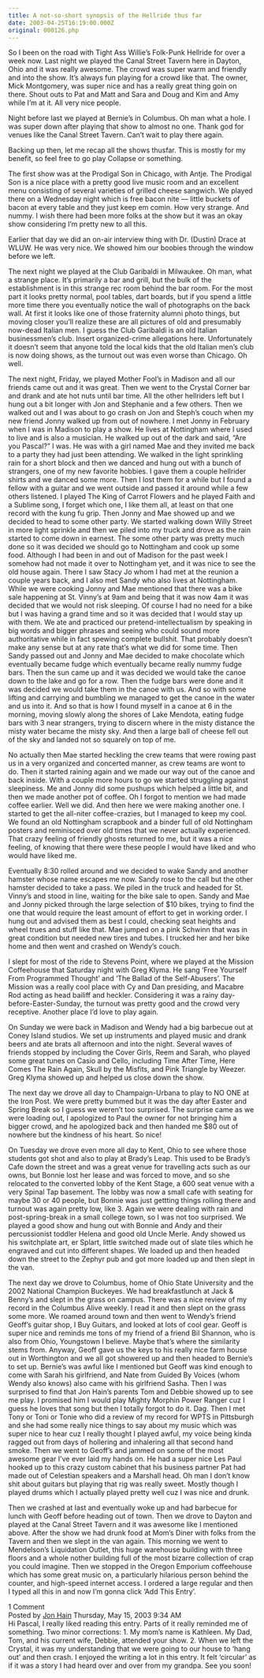 ```yaml
---
title: A not-so-short synopsis of the Hellride thus far
date: 2003-04-25T16:19:00.000Z
original: 000126.php
---
```


So I been on the road with Tight Ass Willie’s Folk-Punk Hellride for over a week now. Last night we played the Canal Street Tavern here in Dayton, Ohio and it was really awesome. The crowd was super warm and friendly and into the show. It’s always fun playing for a crowd like that. The owner, Mick Montgomery, was super nice and has a really great thing goin on there. Shout outs to Pat and Matt and Sara and Doug and Kim and Amy while I’m at it. All very nice people.

Night before last we played at Bernie’s in Columbus. Oh man what a hole. I was super down after playing that show to almost no one. Thank god for venues like the Canal Street Tavern. Can’t wait to play there again.

Backing up then, let me recap all the shows thusfar. This is mostly for my benefit, so feel free to go play Collapse or something.

The first show was at the Prodigal Son in Chicago, with Antje. The Prodigal Son is a nice place with a pretty good live music room and an excellent menu consisting of several varieties of grilled cheese sangwich. We played there on a Wednesday night which is free bacon nite — little buckets of bacon at every table and they just keep em comin. How very strange. And nummy. I wish there had been more folks at the show but it was an okay show considering I’m pretty new to all this.

Earlier that day we did an on-air interview thing with Dr. (Dustin) Drace at WLUW. He was very nice. We showed him our boobies through the window before we left.

The next night we played at the Club Garibaldi in Milwaukee. Oh man, what a strange place. It’s primarily a bar and grill, but the bulk of the establishment is in this strange rec room behind the bar room. For the most part it looks pretty normal, pool tables, dart boards, but if you spend a little more time there you eventually notice the wall of photographs on the back wall. At first it looks like one of those fraternity alumni photo things, but moving closer you’ll realize these are all pictures of old and presumably now-dead Italian men. I guess the Club Garibaldi is an old Italian businessmen’s club. Insert organized-crime allegations here. Unfortunately it doesn’t seem that anyone told the local kids that the old Italian men’s club is now doing shows, as the turnout out was even worse than Chicago. Oh well.

The next night, Friday, we played Mother Fool’s in Madison and all our friends came out and it was great. Then we went to the Crystal Corner bar and drank and ate hot nuts until bar time. All the other hellriders left but I hung out a bit longer with Jon and Stephanie and a few others. Then we walked out and I was about to go crash on Jon and Steph’s couch when my new friend Jonny walked up from out of nowhere. I met Jonny in February when I was in Madison to play a show. He lives at Nottingham where I used to live and is also a musician. He walked up out of the dark and said, “Are you Pascal?” I was. He was with a girl named Mae and they invited me back to a party they had just been attending. We walked in the light sprinkling rain for a short block and then we danced and hung out with a bunch of strangers, one of my new favorite hobbies. I gave them a couple hellrider shirts and we danced some more. Then I lost them for a while but I found a fellow with a guitar and we went outside and passed it around while a few others listened. I played The King of Carrot Flowers and he played Faith and a Sublime song, I forget which one, I like them all, at least on that one record with the kung fu grip. Then Jonny and Mae showed up and we decided to head to some other party. We started walking down Willy Street in more light sprinkle and then we piled into my truck and drove as the rain started to come down in earnest. The some other party was pretty much done so it was decided we should go to Nottingham and cook up some food. Although I had been in and out of Madison for the past week I somehow had not made it over to Nottingham yet, and it was nice to see the old house again. There I saw Stacy Jo whom I had met at the reunion a couple years back, and I also met Sandy who also lives at Nottingham. While we were cooking Jonny and Mae mentioned that there was a bike sale happening at St. Vinny’s at 9am and being that it was now 4am it was decided that we would not risk sleeping. Of course I had no need for a bike but I was having a grand time and so it was decided that I would stay up with them. We ate and practiced our pretend-intellectualism by speaking in big words and bigger phrases and seeing who could sound more authoritative while in fact spewing complete bullshit. That probably doesn’t make any sense but at any rate that’s what we did for some time. Then Sandy passed out and Jonny and Mae decided to make chocolate which eventually became fudge which eventually became really nummy fudge bars. Then the sun came up and it was decided we would take the canoe down to the lake and go for a row. Then the fudge bars were done and it was decided we would take them in the canoe with us. And so with some lifting and carrying and bumbling we managed to get the canoe in the water and us into it. And so that is how I found myself in a canoe at 6 in the morning, moving slowly along the shores of Lake Mendota, eating fudge bars with 3 near strangers, trying to discern where in the misty distance the misty water became the misty sky. And then a large ball of cheese fell out of the sky and landed not so squarely on top of me.

No actually then Mae started heckling the crew teams that were rowing past us in a very organized and concerted manner, as crew teams are wont to do. Then it started raining again and we made our way out of the canoe and back inside. With a couple more hours to go we started struggling against sleepiness. Me and Jonny did some pushups which helped a little bit, and then we made another pot of coffee. Oh I forgot to mention we had made coffee earlier. Well we did. And then here we were making another one. I started to get the all-niter coffee-crazies, but I managed to keep my cool. We found an old Nottingham scrapbook and a binder full of old Nottingham posters and reminisced over old times that we never actually experienced. That crazy feeling of friendly ghosts returned to me, but it was a nice feeling, of knowing that there were these people I would have liked and who would have liked me.

Eventually 8:30 rolled around and we decided to wake Sandy and another hamster whose name escapes me now. Sandy rose to the call but the other hamster decided to take a pass. We piled in the truck and headed for St. Vinny’s and stood in line, waiting for the bike sale to open. Sandy and Mae and Jonny picked through the large selection of $10 bikes, trying to find the one that would require the least amount of effort to get in working order. I hung out and advised them as best I could, checking seat heights and wheel trues and stuff like that. Mae jumped on a pink Schwinn that was in great condition but needed new tires and tubes. I trucked her and her bike home and then went and crashed on Wendy’s couch.

I slept for most of the ride to Stevens Point, where we played at the Mission Coffeehouse that Saturday night with Greg Klyma. He sang ‘Free Yourself From Programmed Thought’ and ‘The Ballad of the Self-Abusers’. The Mission was a really cool place with Cy and Dan presiding, and Macabre Rod acting as head bailiff and heckler. Considering it was a rainy day-before-Easter-Sunday, the turnout was pretty good and the crowd very receptive. Another place I’d love to play again.

On Sunday we were back in Madison and Wendy had a big barbecue out at Coney Island studios. We set up instruments and played music and drank beers and ate brats all afternoon and into the night. Several waves of friends stopped by including the Cover Girls, Reem and Sarah, who played some great tunes on Casio and Cello, including Time After Time, Here Comes The Rain Again, Skull by the Misfits, and Pink Triangle by Weezer. Greg Klyma showed up and helped us close down the show.

The next day we drove all day to Champaign-Urbana to play to NO ONE at the Iron Post. We were pretty bummed but it was the day after Easter and Spring Break so I guess we weren’t too surprised. The surprise came as we were loading out, I apologized to Paul the owner for not bringing him a bigger crowd, and he apologized back and then handed me $80 out of nowhere but the kindness of his heart. So nice!

On Tuesday we drove even more all day to Kent, Ohio to see where those students got shot and also to play at Brady’s Leap. This used to be Brady’s Cafe down the street and was a great venue for travelling acts such as our owns, but Bonnie lost her lease and was forced to move, and so she relocated to the converted lobby of the Kent Stage, a 600 seat venue with a very Spinal Tap basement. The lobby was now a small cafe with seating for maybe 30 or 40 people, but Bonnie was just gettting things rolling there and turnout was again pretty low, like 3. Again we were dealing with rain and post-spring-break in a small college town, so I was not too surprised. We played a good show and hung out with Bonnie and Andy and their percussionist toddler Helena and good old Uncle Merle. Andy showed us his switchplate art, er Splart, little switched made out of slate tiles which he engraved and cut into different shapes. We loaded up and then headed down the street to the Zephyr pub and got more loaded up and then slept in the van.

The next day we drove to Columbus, home of Ohio State University and the 2002 National Champion Buckeyes. We had breakfastlunch at Jack & Benny’s and slept in the grass on campus. There was a nice review of my record in the Columbus Alive weekly. I read it and then slept on the grass some more. We roamed around town and then went to Wendy’s friend Geoff’s guitar shop, I Buy Guitars, and looked at lots of cool gear. Geoff is super nice and reminds me tons of my friend of a friend Bil Shannon, who is also from Ohio, Youngstown I believe. Maybe that’s where the similarity stems from. Anyway, Geoff gave us the keys to his really nice farm house out in Worthington and we all got showered up and then headed to Bernie’s to set up. Bernie’s was awful like I mentioned but Geoff was kind enough to come with Sarah his girlfriend, and Nate from Guided By Voices (whom Wendy also knows) also came with his girlfriend Sasha. Then I was surprised to find that Jon Hain’s parents Tom and Debbie showed up to see me play. I promised him I would play Mighty Morphin Power Ranger cuz I guess he loves that song but then I totally forgot to do it. Dag. Then I met Tony or Toni or Tonie who did a review of my record for WPTS in Pittsburgh and she had some really nice things to say about my music which was super nice to hear cuz I really thought I played awful, my voice being kinda ragged out from days of hollering and inhalering all that second hand smoke. Then we went to Geoff’s and jammed on some of the most awesome gear I’ve ever laid my hands on. He had a super nice Les Paul hooked up to this crazy custom cabinet that his business partner Pat had made out of Celestian speakers and a Marshall head. Oh man I don’t know shit about guitars but playing that rig was really sweet. Mostly though I played drums which I actually played pretty well cuz I was nice and drunk.

Then we crashed at last and eventually woke up and had barbecue for lunch with Geoff before heading out of town. Then we drove to Dayton and played at the Canal Street Tavern and it was awesome like I mentioned above. After the show we had drunk food at Mom’s Diner with folks from the Tavern and then we slept in the van again. This morning we went to Mendelson’s Liquidation Outlet, this huge warehouse building with three floors and a whole nother building full of the most bizarre collection of crap you could imagine. Then we stopped in the Oregon Emporium coffeehouse which has some great music on, a particularly hilarious person behind the counter, and high-speed internet access. I ordered a large regular and then I typed all this in and now I’m gonna click ‘Add This Entry’.

<div class="commentdivider"></div><span class="commentheader">1 Comment</span>




<div class="commentdivider">
<span class="commentauthorbox">Posted by <a href="http://www.pascal.com/cgi-bin/mt/mt-comments.cgi?__mode=red&id=585">Jon Hain</a></span>
<span class="commentdatebox">Thursday, May 15, 2003</span>
<span class="commenttimebox"> 9:34 AM</span>
</div>
<div class="commentbody">Hi Pascal,  I really liked reading this entry. Parts of it really reminded me of something.  Two minor corrections:  1. My mom’s name is Kathleen. My Dad, Tom, and his current wife, Debbie, attended your show.  2. When we left the Crystal, it was my understanding that we were going to our house to ‘hang out’ and then crash.   I enjoyed the writing a lot in this entry. It felt ‘circular’ as if it was a story I had heard over and over from my grandpa.   See you soon!</div>




